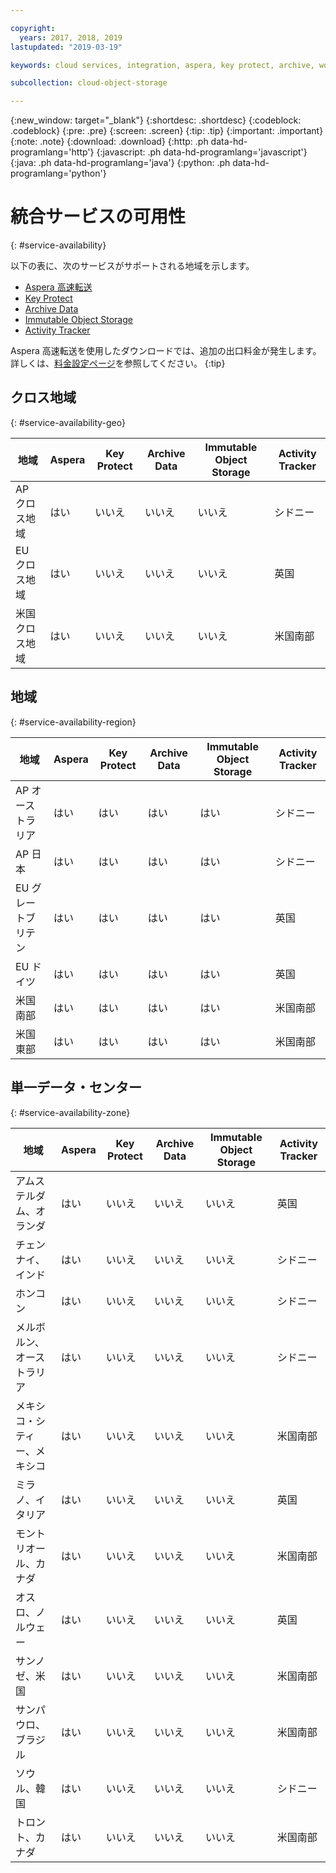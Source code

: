 ```yaml
---

copyright:
  years: 2017, 2018, 2019
lastupdated: "2019-03-19"

keywords: cloud services, integration, aspera, key protect, archive, worm

subcollection: cloud-object-storage

---
```

{:new_window: target="_blank"}
{:shortdesc: .shortdesc}
{:codeblock: .codeblock}
{:pre: .pre}
{:screen: .screen}
{:tip: .tip}
{:important: .important}
{:note: .note}
{:download: .download} 
{:http: .ph data-hd-programlang='http'} 
{:javascript: .ph data-hd-programlang='javascript'} 
{:java: .ph data-hd-programlang='java'} 
{:python: .ph data-hd-programlang='python'}

# 統合サービスの可用性
{: #service-availability}

以下の表に、次のサービスがサポートされる地域を示します。
* [Aspera 高速転送](/docs/services/cloud-object-storage/basics?topic=cloud-object-storage-aspera)
* [Key Protect](/docs/services/cloud-object-storage/basics/cloud-object-storage/basics?topic=cloud-object-storage-encryption#sse-kp)
* [Archive Data](/docs/services/cloud-object-storage/basics?topic=cloud-object-storage-archive)
* [Immutable Object Storage](/docs/services/cloud-object-storage/basics?topic=cloud-object-storage-immutable)
* [ Activity Tracker ](/docs/services/cloud-object-storage/basics?topic=cloud-object-storage-at-events#at_events)


Aspera 高速転送を使用したダウンロードでは、追加の出口料金が発生します。詳しくは、[料金設定ページ](https://www.ibm.com/cloud/object-storage)を参照してください。
{:tip}

## クロス地域
{: #service-availability-geo}

<table>
  <thead>
    <tr>
      <th>地域</th>
      <th>Aspera</th>
      <th>Key Protect</th>
      <th>Archive Data</th>
      <th>Immutable Object Storage</th>
      <th>Activity Tracker</th>
    </tr>
  </thead>
  <tr>
    <td>AP クロス地域</td>
    <td>はい</td>
    <td>いいえ</td>
    <td>いいえ</td>
    <td>いいえ</td>
    <td>シドニー</td>
  </tr>
  <tr>
    <td>EU クロス地域</td>
    <td>はい</td>
    <td>いいえ</td>
    <td>いいえ</td>
    <td>いいえ</td>
    <td>英国</td>
  </tr>
  <tr>
    <td>米国クロス地域</td>
    <td>はい</td>
    <td>いいえ</td>
    <td>いいえ</td>
    <td>いいえ</td>
    <td>米国南部</td>
  </tr>
 </table>





## 地域
{: #service-availability-region}

<table>
  <thead>
    <tr>
      <th>地域</th>
      <th>Aspera</th>
      <th>Key Protect</th>
      <th>Archive Data</th>
      <th>Immutable Object Storage</th>
      <th>Activity Tracker</th>
    </tr>
  </thead>
   <tr>
    <td>AP オーストラリア</td>
    <td>はい</td>
    <td>はい</td>
    <td>はい</td>
    <td>はい</td>
    <td>シドニー</td>
   </tr>
   <tr>
    <td>AP 日本</td>
    <td>はい</td>
    <td>はい</td>
    <td>はい</td>
    <td>はい</td>
    <td>シドニー</td>
   </tr>
   <tr>
    <td>EU グレートブリテン</td>
    <td>はい</td>
    <td>はい</td>
    <td>はい</td>
    <td>はい</td>
    <td>英国</td>
   </tr>
   <tr>
    <td>EU ドイツ</td>
    <td>はい</td>
    <td>はい</td>
    <td>はい</td>
    <td>はい</td>
    <td>英国</td>
   </tr>
   <tr>
    <td>米国南部</td>
    <td>はい</td>
    <td>はい</td>
    <td>はい</td>
    <td>はい</td>
    <td>米国南部</td>
   </tr>
   <tr>
    <td>米国東部</td>
    <td>はい</td>
    <td>はい</td>
    <td>はい</td>
    <td>はい</td>
    <td>米国南部</td>
   </tr>
</table>



## 単一データ・センター
{: #service-availability-zone}

<table>
  <thead>
    <tr>
      <th>地域</th>
      <th>Aspera</th>
      <th>Key Protect</th>
      <th>Archive Data</th>
      <th>Immutable Object Storage</th>
      <th>Activity Tracker</th>
    </tr>
  </thead>
  <tr>
    <td>アムステルダム、オランダ</td>
    <td>はい</td>
    <td>いいえ</td>
    <td>いいえ</td>
    <td>いいえ</td>
    <td>英国</td>
  </tr>
  <tr>
    <td>チェンナイ、インド</td>
    <td>はい</td>
    <td>いいえ</td>
    <td>いいえ</td>
    <td>いいえ</td>
    <td>シドニー</td>
  </tr>
  <tr>
    <td>ホンコン</td>
    <td>はい</td>
    <td>いいえ</td>
    <td>いいえ</td>
    <td>いいえ</td>
    <td>シドニー</td>
  </tr>
  <tr>
    <td>メルボルン、オーストラリア</td>
    <td>はい</td>
    <td>いいえ</td>
    <td>いいえ</td>
    <td>いいえ</td>
    <td>シドニー</td>
  </tr>
  <tr>
    <td>メキシコ・シティー、メキシコ</td>
    <td>はい</td>
    <td>いいえ</td>
    <td>いいえ</td>
    <td>いいえ</td>
    <td>米国南部</td>
  </tr>
  <tr>
    <td>ミラノ、イタリア</td>
    <td>はい</td>
    <td>いいえ</td>
    <td>いいえ</td>
    <td>いいえ</td>
    <td>英国</td>
  </tr>
  <tr>
    <td>モントリオール、カナダ</td>
    <td>はい</td>
    <td>いいえ</td>
    <td>いいえ</td>
    <td>いいえ</td>
    <td>米国南部</td>
  </tr>
  <tr>
    <td>オスロ、ノルウェー</td>
    <td>はい</td>
    <td>いいえ</td>
    <td>いいえ</td>
    <td>いいえ</td>
    <td>英国</td>
  </tr>
  <tr>
    <td>サンノゼ、米国</td>
    <td>はい</td>
    <td>いいえ</td>
    <td>いいえ</td>
    <td>いいえ</td>
    <td>米国南部</td>
  </tr>
  <tr>
    <td>サンパウロ、ブラジル</td>
    <td>はい</td>
    <td>いいえ</td>
    <td>いいえ</td>
    <td>いいえ</td>
    <td>米国南部</td>
  </tr>
  <tr>
    <td>ソウル、韓国</td>
    <td>はい</td>
    <td>いいえ</td>
    <td>いいえ</td>
    <td>いいえ</td>
    <td>シドニー</td>
  </tr>
  <tr>
    <td>トロント、カナダ</td>
    <td>はい</td>
    <td>いいえ</td>
    <td>いいえ</td>
    <td>いいえ</td>
    <td>米国南部</td>
  </tr>
</table>

